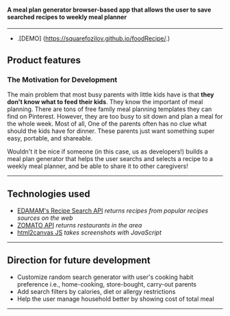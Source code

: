 
#### **A meal plan generator browser-based app** that allows the user to save searched recipes to weekly meal planner


---
* .[DEMO] (https://squarefozilov.github.io/foodRecipe/.)
## Product features

### The Motivation for Development
The main problem that most busy parents with little kids have is that **they don't know what to feed their kids**. They know the important of meal planning. There are tons of free family meal planning templates they can find on Pinterest. However, they are too busy to sit down and plan a meal for the whole week. Most of all, One of the parents often has no clue what should the kids have for dinner. These parents just want something super easy, portable, and shareable. 

Wouldn't it be nice if someone (in this case, us as developers!) builds a meal plan generator that helps the user searchs and selects a recipe to a weekly meal planner, and be able to share it to other caregivers! 

---
## Technologies used
* [EDAMAM's Recipe Search API](https://developer.edamam.com/edamam-recipe-api) _returns recipes from popular recipes sources on the web_
* [ZOMATO API](https://developers.zomato.com/api) _returns restaurants in the area_
* [html2canvas JS](https://html2canvas.hertzen.com/) _takes screenshots with JavaScript_

---
## Direction for future development
* Customize random search generator with user's cooking habit preference i.e., home-cooking, store-bought, carry-out parents
* Add search filters by calories, diet or allergy restrictions
* Help the user manage household better by showing cost of total meal 
---
 

